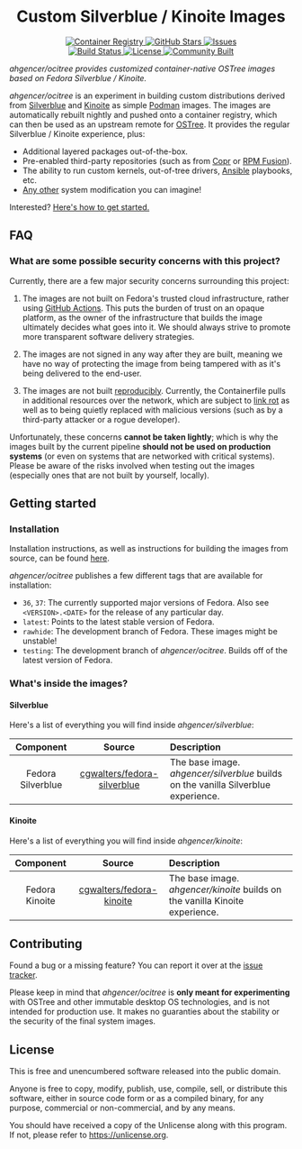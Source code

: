 <h1 align="center">Custom Silverblue / Kinoite Images</h1>

<p align="center">
    <a href="https://github.com/ahgencer/ocitree/packages">
        <img alt="Container Registry" src="https://img.shields.io/badge/Container%20Registry-2%20packages-8250df">
    </a>
    <a href="https://github.com/ahgencer/ocitree">
        <img alt="GitHub Stars" src="https://img.shields.io/github/stars/ahgencer/ocitree?label=GitHub%20Stars">
    </a>
    <a href="https://github.com/ahgencer/ocitree/issues">
        <img alt="Issues" src="https://img.shields.io/github/issues/ahgencer/ocitree/open?label=Issues">
    </a>
    <br>
    <a href="https://github.com/ahgencer/ocitree/actions">
        <img alt="Build Status" src="https://img.shields.io/github/actions/workflow/status/ahgencer/ocitree/publish.yml?branch=main&label=Build">
    </a>
    <a href="https://github.com/ahgencer/ocitree#license">
        <img alt="License" src="https://img.shields.io/github/license/ahgencer/ocitree?label=License">
    </a>
    <a href="https://github.com/ahgencer/ocitree#contributing">
        <img alt="Community Built" src="https://img.shields.io/badge/Made%20with-%E2%9D%A4-red">
    </a>
</p>

*ahgencer/ocitree provides customized container-native OSTree images based on Fedora Silverblue / Kinoite.*

*ahgencer/ocitree* is an experiment in building custom distributions derived
from [Silverblue](https://silverblue.fedoraproject.org/) and [Kinoite](https://kinoite.fedoraproject.org/) as
simple [Podman](https://podman.io/) images. The images are automatically rebuilt nightly and pushed onto a container
registry, which can then be used as an upstream remote for [OSTree](https://ostreedev.github.io/ostree/introduction/).
It provides the regular Silverblue / Kinoite experience, plus:

- Additional layered packages out-of-the-box.
- Pre-enabled third-party repositories (such as from [Copr](https://copr.fedorainfracloud.org/)
  or [RPM Fusion](https://rpmfusion.org/)).
- The ability to run custom kernels, out-of-tree drivers, [Ansible](https://www.ansible.com/) playbooks, etc.
- [Any other](https://github.com/coreos/layering-examples) system modification you can imagine!

Interested? [Here's how to get started.](#getting-started)

## FAQ

### What are some possible security concerns with this project?

Currently, there are a few major security concerns surrounding this project:

1. The images are not built on Fedora's trusted cloud infrastructure, rather
   using [GitHub Actions](https://docs.github.com/en/actions). This puts the burden of trust on an opaque platform, as
   the owner of the infrastructure that builds the image ultimately decides what goes into it. We should always strive
   to promote more transparent software delivery strategies.

2. The images are not signed in any way after they are built, meaning we have no way of protecting the image from being
   tampered with as it's being delivered to the end-user.

3. The images are not built [reproducibly](https://reproducible-builds.org/). Currently, the Containerfile pulls in
   additional resources over the network, which are subject to [link rot](https://en.wikipedia.org/wiki/Link_rot) as
   well as to being quietly replaced with malicious versions (such as by a third-party attacker or a rogue developer).

Unfortunately, these concerns **cannot be taken lightly**; which is why the images built by the current pipeline
**should not be used on production systems** (or even on systems that are networked with critical systems). Please be
aware of the risks involved when testing out the images (especially ones that are not built by yourself, locally).

## Getting started

### Installation

Installation instructions, as well as instructions for building the images from source, can be
found [here](docs/INSTALL.md).

*ahgencer/ocitree* publishes a few different tags that are available for installation:

- `36`, `37`: The currently supported major versions of Fedora. Also see `<VERSION>.<DATE>` for the release of any
  particular day.
- `latest`: Points to the latest stable version of Fedora.
- `rawhide`: The development branch of Fedora. These images might be unstable!
- `testing`: The development branch of *ahgencer/ocitree*. Builds off of the latest version of Fedora.

### What's inside the images?

#### Silverblue

Here's a list of everything you will find inside *ahgencer/silverblue*:

|     Component     |                                   Source                                   | Description                                                                        |
|:-----------------:|:--------------------------------------------------------------------------:|:-----------------------------------------------------------------------------------|
| Fedora Silverblue | [cgwalters/fedora-silverblue](https://ghcr.io/cgwalters/fedora-silverblue) | The base image. *ahgencer/silverblue* builds on the vanilla Silverblue experience. |

#### Kinoite

Here's a list of everything you will find inside *ahgencer/kinoite*:

|   Component    |                                Source                                | Description                                                                  |
|:--------------:|:--------------------------------------------------------------------:|:-----------------------------------------------------------------------------|
| Fedora Kinoite | [cgwalters/fedora-kinoite](https://ghcr.io/cgwalters/fedora-kinoite) | The base image. *ahgencer/kinoite* builds on the vanilla Kinoite experience. |

## Contributing

Found a bug or a missing feature? You can report it over at
the [issue tracker](https://github.com/ahgencer/ocitree/issues).

Please keep in mind that *ahgencer/ocitree* is **only meant for experimenting** with OSTree and other immutable desktop
OS technologies, and is not intended for production use. It makes no guaranties about the stability or the security of
the final system images.

## License

This is free and unencumbered software released into the public domain.

Anyone is free to copy, modify, publish, use, compile, sell, or distribute this software, either in source code form or
as a compiled binary, for any purpose, commercial or non-commercial, and by any means.

You should have received a copy of the Unlicense along with this program. If not, please refer
to <https://unlicense.org>.
